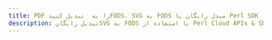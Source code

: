 ---title: PDF را به  تبدیل کنیدFODS، SVG به FODS مبدل رایگان یا Perl SDKdescription: تبدیل رایگانSVG به FODS با استفاده از Perl Cloud APIs & SDK همچنین اسناد PDF را در Cloud ایجاد، ویرایش و رندر کنید.---